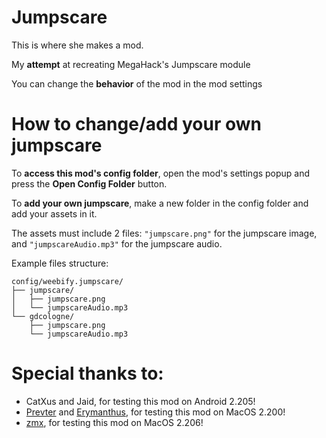 # Jumpscare

This is where she makes a mod.

My **attempt** at recreating MegaHack's Jumpscare module

You can change the **behavior** of the mod in the mod settings

# How to change/add your own jumpscare

To **access this mod's config folder**, open the mod's settings popup and press the **Open Config Folder** button.

To **add your own jumpscare**, make a new folder in the config folder and add your assets in it.

The assets must include 2 files: `"jumpscare.png"` for the jumpscare image, and `"jumpscareAudio.mp3"` for the jumpscare audio.

Example files structure:
```
config/weebify.jumpscare/
├── jumpscare/
│   ├── jumpscare.png
│   └── jumpscareAudio.mp3
└── gdcologne/
    ├── jumpscare.png
    └── jumpscareAudio.mp3
```

# Special thanks to:
- CatXus and Jaid, for testing this mod on Android 2.205!
- [Prevter](https://github.com/Prevter) and [Erymanthus](https://github.com/RayDeeUx), for testing this mod on MacOS 2.200!
- [zmx](https://github.com/qimiko), for testing this mod on MacOS 2.206!